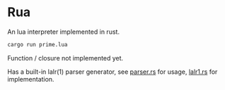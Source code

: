 # Rua

An lua interpreter implemented in rust.

```bash
cargo run prime.lua 
```

Function / closure not implemented yet.

Has a built-in lalr(1) parser generator, see [parser.rs](src/parser.rs) for usage,  [lalr1.rs](src/parser/lalr1.rs) for implementation.


